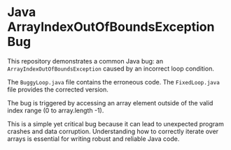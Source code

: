 # Java ArrayIndexOutOfBoundsException Bug

This repository demonstrates a common Java bug: an `ArrayIndexOutOfBoundsException` caused by an incorrect loop condition.

The `BuggyLoop.java` file contains the erroneous code.  The `FixedLoop.java` file provides the corrected version.

The bug is triggered by accessing an array element outside of the valid index range (0 to array.length -1).

This is a simple yet critical bug because it can lead to unexpected program crashes and data corruption.  Understanding how to correctly iterate over arrays is essential for writing robust and reliable Java code.